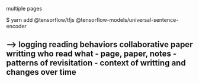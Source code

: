 multiple pages


$ yarn add @tensorflow/tfjs @tensorflow-models/universal-sentence-encoder

--> logging
reading behaviors collaborative paper writting
who read what
    - page, paper, notes
    - patterns of revisitation
    - context of writting and changes over time
---